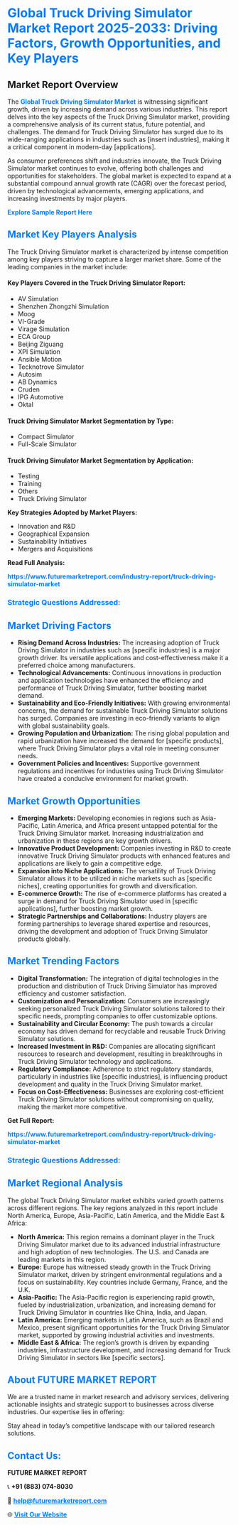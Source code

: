 <h1 style="color: #007BFF;">Global Truck Driving Simulator Market Report 2025-2033: Driving Factors, Growth Opportunities, and Key Players</h1>

<section id="overview">
<h2>Market Report Overview</h2>
<p>The <a href="https://www.futuremarketreport.com/industry-report/truck-driving-simulator-market" style="color: #007BFF; text-decoration: none;"><strong>Global Truck Driving Simulator Market</strong></a> is witnessing significant growth, driven by increasing demand across various industries. This report delves into the key aspects of the Truck Driving Simulator market, providing a comprehensive analysis of its current status, future potential, and challenges. The demand for Truck Driving Simulator has surged due to its wide-ranging applications in industries such as [insert industries], making it a critical component in modern-day [applications].</p>
<p>As consumer preferences shift and industries innovate, the Truck Driving Simulator market continues to evolve, offering both challenges and opportunities for stakeholders. The global market is expected to expand at a substantial compound annual growth rate (CAGR) over the forecast period, driven by technological advancements, emerging applications, and increasing investments by major players.</p>
</section>

<section id="overview">
<p><a href="https://www.futuremarketreport.com/request-sample/reportId=126117" style="color: #007BFF; text-decoration: none;"><strong>Explore Sample Report Here</strong></a></p>
</section>

<section id="key-players">
<h2 style="color: #007BFF;">Market Key Players Analysis</h2>
<p>The Truck Driving Simulator market is characterized by intense competition among key players striving to capture a larger market share. Some of the leading companies in the market include:</p>
<h4>Key Players Covered in the Truck Driving Simulator Report:</h4>
<ul><li>AV Simulation</li><li>Shenzhen Zhongzhi Simulation</li><li>Moog</li><li>VI-Grade</li><li>Virage Simulation</li><li>ECA Group</li><li>Beijing Ziguang</li><li>XPI Simulation</li><li>Ansible Motion</li><li>Tecknotrove Simulator</li><li>Autosim</li><li>AB Dynamics</li><li>Cruden</li><li>IPG Automotive</li><li>Oktal</li></ul>
<h4>Truck Driving Simulator Market Segmentation by Type:</h4>
<ul><li>Compact Simulator</li><li>Full-Scale Simulator</li></ul>

<h4>Truck Driving Simulator Market Segmentation by Application:</h4>
<ul><li>Testing</li><li>Training</li><li>Others</li><li>Truck Driving Simulator</li></ul>
<p><strong>Key Strategies Adopted by Market Players:</strong></p>
<ul>
<li>Innovation and R&D</li>
<li>Geographical Expansion</li>
<li>Sustainability Initiatives</li>
<li>Mergers and Acquisitions</li>
</ul>
</section>

<section>
<p><strong>Read Full Analysis: </strong></p><a href="https://www.futuremarketreport.com/industry-report/truck-driving-simulator-market" style="color: #007BFF; text-decoration: none;"><strong>https://www.futuremarketreport.com/industry-report/truck-driving-simulator-market</strong></a>
<h3 style="color: #007BFF;">Strategic Questions Addressed:</h3>
</section>

<section id="driving-factors">
<h2 style="color: #007BFF;">Market Driving Factors</h2>
<ul>
<li><strong>Rising Demand Across Industries:</strong> The increasing adoption of Truck Driving Simulator in industries such as [specific industries] is a major growth driver. Its versatile applications and cost-effectiveness make it a preferred choice among manufacturers.</li>
<li><strong>Technological Advancements:</strong> Continuous innovations in production and application technologies have enhanced the efficiency and performance of Truck Driving Simulator, further boosting market demand.</li>
<li><strong>Sustainability and Eco-Friendly Initiatives:</strong> With growing environmental concerns, the demand for sustainable Truck Driving Simulator solutions has surged. Companies are investing in eco-friendly variants to align with global sustainability goals.</li>
<li><strong>Growing Population and Urbanization:</strong> The rising global population and rapid urbanization have increased the demand for [specific products], where Truck Driving Simulator plays a vital role in meeting consumer needs.</li>
<li><strong>Government Policies and Incentives:</strong> Supportive government regulations and incentives for industries using Truck Driving Simulator have created a conducive environment for market growth.</li>
</ul>
</section>

<section id="growth-opportunities">
<h2 style="color: #007BFF;">Market Growth Opportunities</h2>
<ul>
<li><strong>Emerging Markets:</strong> Developing economies in regions such as Asia-Pacific, Latin America, and Africa present untapped potential for the Truck Driving Simulator market. Increasing industrialization and urbanization in these regions are key growth drivers.</li>
<li><strong>Innovative Product Development:</strong> Companies investing in R&D to create innovative Truck Driving Simulator products with enhanced features and applications are likely to gain a competitive edge.</li>
<li><strong>Expansion into Niche Applications:</strong> The versatility of Truck Driving Simulator allows it to be utilized in niche markets such as [specific niches], creating opportunities for growth and diversification.</li>
<li><strong>E-commerce Growth:</strong> The rise of e-commerce platforms has created a surge in demand for Truck Driving Simulator used in [specific applications], further boosting market growth.</li>
<li><strong>Strategic Partnerships and Collaborations:</strong> Industry players are forming partnerships to leverage shared expertise and resources, driving the development and adoption of Truck Driving Simulator products globally.</li>
</ul>
</section>

<section id="trending-factors">
<h2 style="color: #007BFF;">Market Trending Factors</h2>
<ul>
<li><strong>Digital Transformation:</strong> The integration of digital technologies in the production and distribution of Truck Driving Simulator has improved efficiency and customer satisfaction.</li>
<li><strong>Customization and Personalization:</strong> Consumers are increasingly seeking personalized Truck Driving Simulator solutions tailored to their specific needs, prompting companies to offer customizable options.</li>
<li><strong>Sustainability and Circular Economy:</strong> The push towards a circular economy has driven demand for recyclable and reusable Truck Driving Simulator solutions.</li>
<li><strong>Increased Investment in R&D:</strong> Companies are allocating significant resources to research and development, resulting in breakthroughs in Truck Driving Simulator technology and applications.</li>
<li><strong>Regulatory Compliance:</strong> Adherence to strict regulatory standards, particularly in industries like [specific industries], is influencing product development and quality in the Truck Driving Simulator market.</li>
<li><strong>Focus on Cost-Effectiveness:</strong> Businesses are exploring cost-efficient Truck Driving Simulator solutions without compromising on quality, making the market more competitive.</li>
</ul>
</section>

<section>
<p><strong>Get Full Report: </strong></p><a href="https://www.futuremarketreport.com/industry-report/truck-driving-simulator-market" style="color: #007BFF; text-decoration: none;"><strong>https://www.futuremarketreport.com/industry-report/truck-driving-simulator-market</strong></a>
<h3 style="color: #007BFF;">Strategic Questions Addressed:</h3>
</section>


<section id="regional-analysis">
<h2 style="color: #007BFF;">Market Regional Analysis</h2>
<p>The global Truck Driving Simulator market exhibits varied growth patterns across different regions. The key regions analyzed in this report include North America, Europe, Asia-Pacific, Latin America, and the Middle East & Africa:</p>
<ul>
<li><strong>North America:</strong> This region remains a dominant player in the Truck Driving Simulator market due to its advanced industrial infrastructure and high adoption of new technologies. The U.S. and Canada are leading markets in this region.</li>
<li><strong>Europe:</strong> Europe has witnessed steady growth in the Truck Driving Simulator market, driven by stringent environmental regulations and a focus on sustainability. Key countries include Germany, France, and the U.K.</li>
<li><strong>Asia-Pacific:</strong> The Asia-Pacific region is experiencing rapid growth, fueled by industrialization, urbanization, and increasing demand for Truck Driving Simulator in countries like China, India, and Japan.</li>
<li><strong>Latin America:</strong> Emerging markets in Latin America, such as Brazil and Mexico, present significant opportunities for the Truck Driving Simulator market, supported by growing industrial activities and investments.</li>
<li><strong>Middle East & Africa:</strong> The region’s growth is driven by expanding industries, infrastructure development, and increasing demand for Truck Driving Simulator in sectors like [specific sectors].</li>
</ul>
</section>

<footer>
<h2 style="color: #007BFF;">About FUTURE MARKET REPORT</h2>
<p>We are a trusted name in market research and advisory services, delivering actionable insights and strategic support to businesses across diverse industries. Our expertise lies in offering:</p>

<p>Stay ahead in today’s competitive landscape with our tailored research solutions.</p>

<h2 style="color: #007BFF;">Contact Us:</h2>
<p><strong>FUTURE MARKET REPORT</strong></p>
<p>📞 <strong>+91 (883) 074-8030</strong></p>
<p>📧 <strong><a href="mailto:help@futuremarketreport.com" style="color: #007BFF;">help@futuremarketreport.com</a></strong></p>
<p>🌐 <strong><a href="https://www.futuremarketreport.com/" style="color: #007BFF;">Visit Our Website</a></strong></p>
</footer>